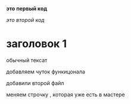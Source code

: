 **это первый код**

*это второй код*

# заголовок 1 

обычный тексат

добавляем чуток функицонала

добавили второй файл

меняем строчку , которая уже есть в мастере



